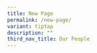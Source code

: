 ```yaml
---
title: New Page
permalink: /new-page/
variant: tiptap
description: ""
third_nav_title: Our People
---
```

<p></p>